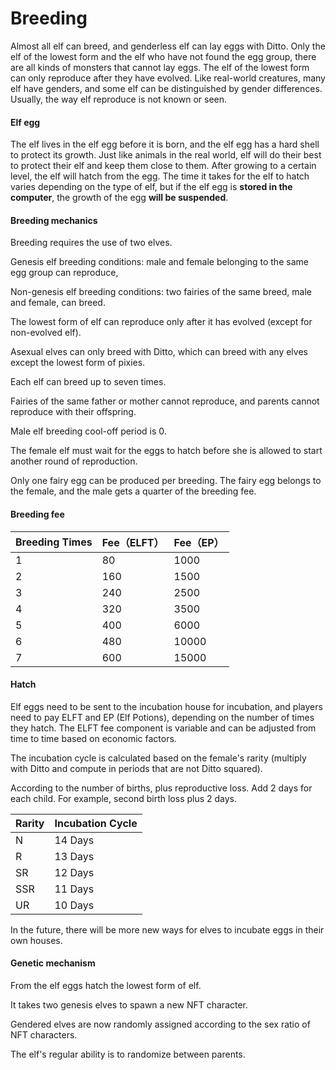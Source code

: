 # Breeding

Almost all elf can breed, and genderless elf can lay eggs with Ditto. Only the elf of the lowest form and the elf who have not found the egg group, there are all kinds of monsters that cannot lay eggs. The elf of the lowest form can only reproduce after they have evolved. Like real-world creatures, many elf have genders, and some elf can be distinguished by gender differences. Usually, the way elf reproduce is not known or seen.

#### Elf egg

The elf lives in the elf egg before it is born, and the elf egg has a hard shell to protect its growth. Just like animals in the real world, elf will do their best to protect their elf and keep them close to them. After growing to a certain level, the elf will hatch from the egg. The time it takes for the elf to hatch varies depending on the type of elf, but if the elf egg is **stored in the computer**, the growth of the egg **will be suspended**.

#### Breeding mechanics

Breeding requires the use of two elves.

Genesis elf breeding conditions: male and female belonging to the same egg group can reproduce,

Non-genesis elf breeding conditions: two fairies of the same breed, male and female, can breed.

The lowest form of elf can reproduce only after it has evolved (except for non-evolved elf).

Asexual elves can only breed with Ditto, which can breed with any elves except the lowest form of pixies.

Each elf can breed up to seven times.

Fairies of the same father or mother cannot reproduce, and parents cannot reproduce with their offspring.

Male elf breeding cool-off period is 0.

The female elf must wait for the eggs to hatch before she is allowed to start another round of reproduction.

Only one fairy egg can be produced per breeding. The fairy egg belongs to the female, and the male gets a quarter of the breeding fee.

#### Breeding fee

| Breeding Times | Fee（ELFT） | Fee（EP） |
| -------------- | --------- | ------- |
| 1              | 80        | 1000    |
| 2              | 160       | 1500    |
| 3              | 240       | 2500    |
| 4              | 320       | 3500    |
| 5              | 400       | 6000    |
| 6              | 480       | 10000   |
| 7              | 600       | 15000   |

#### Hatch

Elf eggs need to be sent to the incubation house for incubation, and players need to pay ELFT and EP (Elf Potions), depending on the number of times they hatch. The ELFT fee component is variable and can be adjusted from time to time based on economic factors.

The incubation cycle is calculated based on the female's rarity (multiply with Ditto and compute in periods that are not Ditto squared).

According to the number of births, plus reproductive loss. Add 2 days for each child. For example, second birth loss plus 2 days.

| Rarity | Incubation Cycle |
| ------ | ---------------- |
| N      | 14 Days          |
| R      | 13 Days          |
| SR     | 12 Days          |
| SSR    | 11 Days          |
| UR     | 10 Days          |

In the future, there will be more new ways for elves to incubate eggs in their own houses.

#### Genetic mechanism

From the elf eggs hatch the lowest form of elf.

It takes two genesis elves to spawn a new NFT character.

Gendered elves are now randomly assigned according to the sex ratio of NFT characters.

The elf's regular ability is to randomize between parents.

